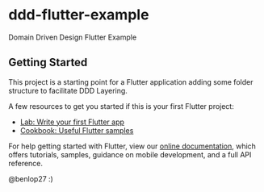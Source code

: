 # ddd-flutter-example

Domain Driven Design Flutter Example

## Getting Started

This project is a starting point for a Flutter application adding some folder structure to facilitate DDD Layering.

A few resources to get you started if this is your first Flutter project:

- [Lab: Write your first Flutter app](https://flutter.dev/docs/get-started/codelab)
- [Cookbook: Useful Flutter samples](https://flutter.dev/docs/cookbook)

For help getting started with Flutter, view our
[online documentation](https://flutter.dev/docs), which offers tutorials,
samples, guidance on mobile development, and a full API reference.

@benlop27 :)